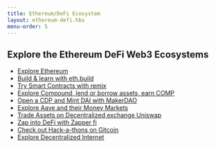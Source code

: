 ```yaml
---
title: Ethereum/DeFi Ecosystem
layout: ethereum-defi.hbs
menu-order: 5
---
```


## Explore the Ethereum DeFi Web3 Ecosystems

- <a href='https://ethereum.org/'>Explore Ethereum</a>
- <a href='https://eth.build/'>Build & learn with eth.build</a>
- <a href='https://remix.ethereum.org/'>Try Smart Contracts with remix</a>
- <a href='compound.finance'>Explore Compound, lend or borrow assets, earn COMP</a>
- <a href='oasis.app'>Open a CDP and Mint DAI with MakerDAO</a>
- <a href='aave.com'>Explore Aave and their Money Markets</a>
- <a href='uniswap.exchange'>Trade Assets on Decentralized exchange Uniswap</a>
- <a href='zapper.fi'>Zap into DeFi with Zapper fi</a>
- <a href='gitcoin.co'>Check out Hack-a-thons on Gitcoin</a>
- <a href='ipfs.io'>Explore Decentralized Internet</a>





